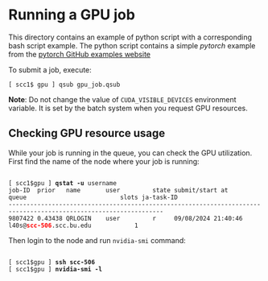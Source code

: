 # Running a GPU job

This directory contains an example of python script with a corresponding bash script example. The python script contains a simple *pytorch* example from the [pytorch GitHub examples website](https://github.com/pytorch/examples/tree/main)

To submit a job, execute:
```
[ scc1$ gpu ] qsub gpu_job.qsub
```


**Note**: Do not change the value of `CUDA_VISIBLE_DEVICES` environment variable. It is set by the batch system when you request GPU resources.


## Checking GPU resource usage

While your job is running in the queue, you can check the GPU utilization. 
First find the name of the node where your job is running:

<pre><code>
[ scc1$gpu ] <b>qstat -u</b> username 
job-ID  prior   name       user         state submit/start at     queue                          slots ja-task-ID
-----------------------------------------------------------------------------------------------------------------
9807422 0.43438 QRLOGIN    user         r     09/08/2024 21:40:46 l40s@<b><span style="color:red">scc-506</span></b>.scc.bu.edu            1
</code></pre>

Then login to the node and run `nvidia-smi` command:

<pre><code>
[ scc1$gpu ] <b>ssh scc-506</b>
[ scc1$gpu ] <b>nvidia-smi -l</b>
</code></pre>
